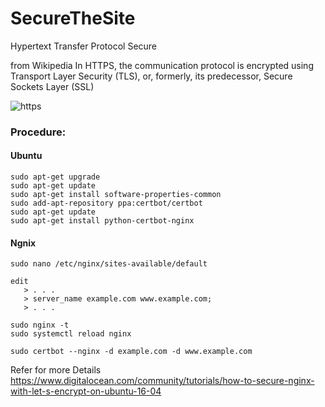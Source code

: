 # SecureTheSite
Hypertext Transfer Protocol Secure 

from Wikipedia
In HTTPS, the communication protocol is encrypted using Transport Layer Security (TLS), or, formerly,
its predecessor, Secure Sockets Layer (SSL)

![https](https://strongarm.io/wp-content/uploads/2017/11/HTTPS_icon.png)

### Procedure:
#### Ubuntu
```
sudo apt-get upgrade
sudo apt-get update
sudo apt-get install software-properties-common
sudo add-apt-repository ppa:certbot/certbot
sudo apt-get update
sudo apt-get install python-certbot-nginx
 ```
 
 #### Ngnix
 ```
 sudo nano /etc/nginx/sites-available/default

 edit
    > . . .
    > server_name example.com www.example.com;
    > . . .
```



```
sudo nginx -t
sudo systemctl reload nginx
```


```
sudo certbot --nginx -d example.com -d www.example.com
```

Refer for more Details
https://www.digitalocean.com/community/tutorials/how-to-secure-nginx-with-let-s-encrypt-on-ubuntu-16-04

 
 
